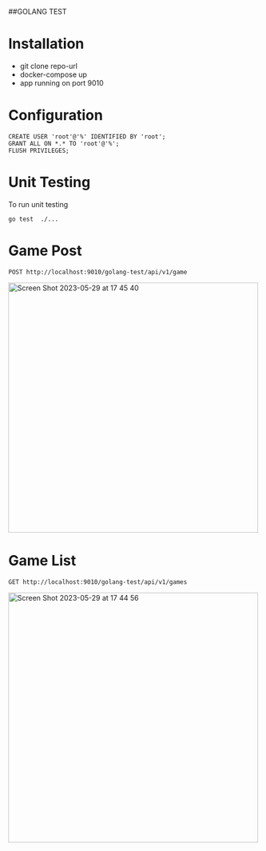 ##GOLANG TEST

# Installation
* git clone repo-url
* docker-compose up
* app running on port 9010

# Configuration

```mysql
CREATE USER 'root'@'%' IDENTIFIED BY 'root';
GRANT ALL ON *.* TO 'root'@'%';
FLUSH PRIVILEGES;

```

# Unit Testing
To run unit testing
```
go test  ./...
```
# Game Post

    POST http://localhost:9010/golang-test/api/v1/game

<img width="500" alt="Screen Shot 2023-05-29 at 17 45 40" src="https://github.com/abdil1234/test-golang/assets/31970269/481c4a23-432e-46a9-84dd-362756fe1c5b">


# Game List

    GET http://localhost:9010/golang-test/api/v1/games

<img width="500" alt="Screen Shot 2023-05-29 at 17 44 56" src="https://github.com/abdil1234/test-golang/assets/31970269/163e9e72-20fe-4650-b596-b399a3886e9b">
